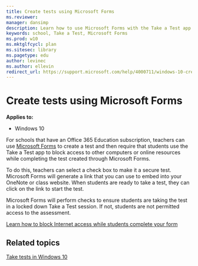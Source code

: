 ```yaml
---
title: Create tests using Microsoft Forms
ms.reviewer: 
manager: dansimp
description: Learn how to use Microsoft Forms with the Take a Test app to prevent access to other computers or online resources while completing a test.
keywords: school, Take a Test, Microsoft Forms
ms.prod: w10
ms.mktglfcycl: plan
ms.sitesec: library
ms.pagetype: edu
author: levinec
ms.author: ellevin
redirect_url: https://support.microsoft.com/help/4000711/windows-10-create-tests-using-microsoft-forms
---
```


# Create tests using Microsoft Forms
**Applies to:**

-   Windows 10   


For schools that have an Office 365 Education subscription, teachers can use [Microsoft Forms](https://support.office.com/article/What-is-Microsoft-Forms-6b391205-523c-45d2-b53a-fc10b22017c8) to create a test and then require that students use the Take a Test app to block access to other computers or online resources while completing the test created through Microsoft Forms.

To do this, teachers can select a check box to make it a secure test. Microsoft Forms will generate a link that you can use to embed into your OneNote or class website. When students are ready to take a test, they can click on the link to start the test.

Microsoft Forms will perform checks to ensure students are taking the test in a locked down Take a Test session. If not, students are not permitted access to the assessment.

[Learn how to block Internet access while students complete your form](https://support.office.com/article/6bd7e31d-5be0-47c9-a0dc-c0a74fc48959)


## Related topics

[Take tests in Windows 10](take-tests-in-windows-10.md)
